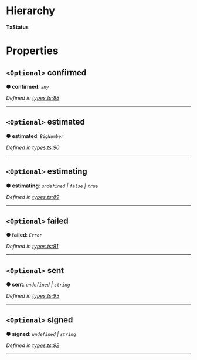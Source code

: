 

# Hierarchy

**TxStatus**

# Properties

<a id="confirmed"></a>

## `<Optional>` confirmed

**● confirmed**: *`any`*

*Defined in [types.ts:88](https://github.com/paritytech/js-libs/blob/e961645/packages/light.js/src/types.ts#L88)*

___
<a id="estimated"></a>

## `<Optional>` estimated

**● estimated**: *`BigNumber`*

*Defined in [types.ts:90](https://github.com/paritytech/js-libs/blob/e961645/packages/light.js/src/types.ts#L90)*

___
<a id="estimating"></a>

## `<Optional>` estimating

**● estimating**: *`undefined` \| `false` \| `true`*

*Defined in [types.ts:89](https://github.com/paritytech/js-libs/blob/e961645/packages/light.js/src/types.ts#L89)*

___
<a id="failed"></a>

## `<Optional>` failed

**● failed**: *`Error`*

*Defined in [types.ts:91](https://github.com/paritytech/js-libs/blob/e961645/packages/light.js/src/types.ts#L91)*

___
<a id="sent"></a>

## `<Optional>` sent

**● sent**: *`undefined` \| `string`*

*Defined in [types.ts:93](https://github.com/paritytech/js-libs/blob/e961645/packages/light.js/src/types.ts#L93)*

___
<a id="signed"></a>

## `<Optional>` signed

**● signed**: *`undefined` \| `string`*

*Defined in [types.ts:92](https://github.com/paritytech/js-libs/blob/e961645/packages/light.js/src/types.ts#L92)*

___

